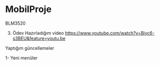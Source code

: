 # MobilProje
BLM3520

3. Ödev Hazırladığım video
https://www.youtube.com/watch?v=Biyc6-s3BEU&feature=youtu.be

Yaptığım güncellemeler

1- Yeni menüler

